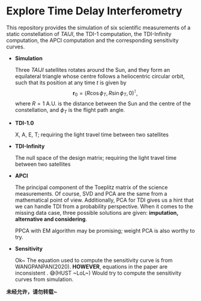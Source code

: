# Explore Time Delay Interferometry 

This repository provides the simulation of six scientific measurements of a static constellation of *TAIJI*,  the TDI-1 computation, the TDI-Infinity computation, the APCI computation and the corresponding sensitivity curves.

- **Simulation** 

  [Baghi]: https://journals.aps.org/prd/abstract/10.1103/PhysRevD.104.122001

  Three *TAIJI* satellites rotates around the Sun, and they form an equilateral triangle whose centre follows a heliocentric circular orbit, such that its position at any time *t* is given by
  $$
  \boldsymbol{r}_0=(R \cos{\phi}_T, R \sin{\phi}_T, 0)^\intercal,
  $$
  where $R=1$ A.U. is the distance between the Sun and the centre of the constellation, and $\phi_T$ is the flight path angle.

- **TDI-1.0**

  X, A, E, T; requiring the light travel time between two satellites

- **TDI-Infinity**

  [Vallisneri]: https://arxiv.org/abs/2008.12343

  The null space of the design matrix; requiring the light travel time between two satellites

- **APCI**

  [Baghi]: https://journals.aps.org/prd/abstract/10.1103/PhysRevD.104.122001

  The principal component of the Toeplitz matrix of the science measurements. Of course, SVD and PCA are the same from a mathematical point of view. Additionally, PCA for TDI gives us a hint that we can handle TDI from a probability perspective. When it comes to the missing data case, three possible solutions are given: **imputation, alternative and considering**. 

  PPCA with EM algorithm may be promising; weight PCA is also worthy to try.

- **Sensitivity**

  [Wang]: https://journals.aps.org/prd/abstract/10.1103/PhysRevD.103.063021

  Ok~ The equation used to compute the sensitivity curve is from WANGPANPAN(2020). **HOWEVER**, equations in the paper are inconsistent . 😅(HUST ~LoL~) Would try to compute the sensitivity curves from simulation.

**未经允许，请勿转载~**
